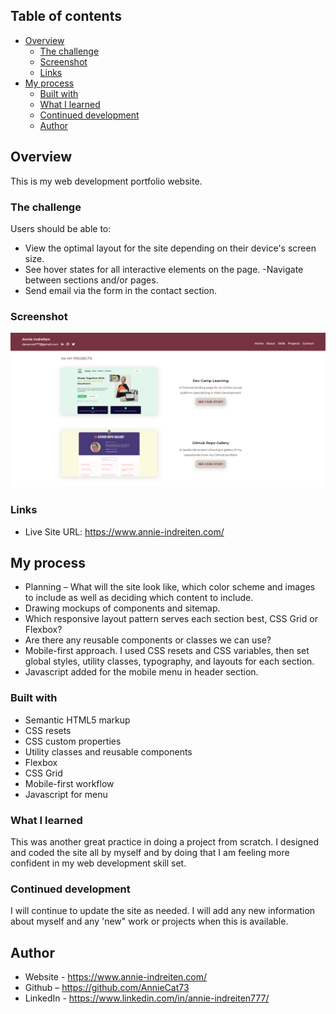 ## Table of contents

- [Overview](#overview)
  - [The challenge](#the-challenge)
  - [Screenshot](#screenshot)
  - [Links](#links)
- [My process](#my-process)
  - [Built with](#built-with)
  - [What I learned](#what-i-learned)
  - [Continued development](#continued-development)
  - [Author](#author)

## Overview

This is my web development portfolio website.
### The challenge

Users should be able to:

- View the optimal layout for the site depending on their device's screen size.
- See hover states for all interactive elements on the page.
-Navigate between sections and/or pages.
- Send email via the form in the contact section.

### Screenshot


![](./images/readme-screenshot-github.png)
### Links

- Live Site URL: https://www.annie-indreiten.com/

## My process

- Planning – What will the site look like, which color scheme and images to include as well as deciding which content to include.
- Drawing mockups of components and sitemap.
- Which responsive layout pattern serves each section best, CSS Grid or Flexbox?
- Are there any reusable components or classes we can use?
- Mobile-first approach. I used CSS resets and CSS variables, then set global styles, utility classes, typography, and layouts for each section.
- Javascript added for the mobile menu in header section.

### Built with

- Semantic HTML5 markup
- CSS resets
- CSS custom properties
- Utility classes and reusable components
- Flexbox
- CSS Grid
- Mobile-first workflow
- Javascript for menu

### What I learned

This was another great practice in doing a project from scratch. I designed and coded the site all by myself and by doing that I am feeling more confident in my web development skill set.

### Continued development

I will continue to update the site as needed. I will add any new information about myself and any 'new" work or projects when this is available.

## Author

- Website - https://www.annie-indreiten.com/
- Github – https://github.com/AnnieCat73
- LinkedIn - https://www.linkedin.com/in/annie-indreiten777/






